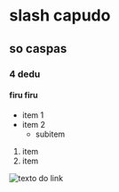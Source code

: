 # slash capudo
## so caspas
### 4 dedu
#### firu firu


- item 1
- item 2
    - subitem
1. item
2. item

![texto do link](https://i.pinimg.com/236x/44/a1/68/44a1680c4b1c7146a4201c0ebd836d7e.jpg)